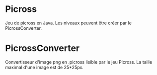 # Picross

Jeu de picross en Java. Les niveaux peuvent être créer par le PicrossConverter.

# PicrossConverter

Convertisseur d'image png en .picross lisible par le jeu Picross. La taille maximal d'une image est de 25*25px.